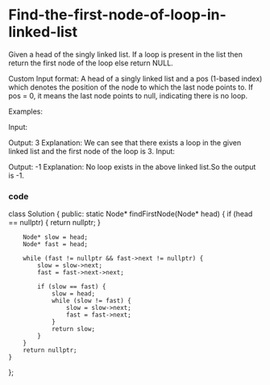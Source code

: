 # Find-the-first-node-of-loop-in-linked-list
Given a head of the singly linked list. If a loop is present in the list then return the first node of the loop else return NULL.

Custom Input format:
A head of a singly linked list and a pos (1-based index) which denotes the position of the node to which the last node points to. If pos = 0, it means the last node points to null, indicating there is no loop.

Examples:

Input:
 
Output: 3
Explanation: We can see that there exists a loop in the given linked list and the first node of the loop is 3.
Input:
 
Output: -1
Explanation: No loop exists in the above linked list.So the output is -1.

### code

class Solution {
public:
    static Node* findFirstNode(Node* head) {
        if (head == nullptr) {
            return nullptr;
        }

        Node* slow = head;
        Node* fast = head;

        while (fast != nullptr && fast->next != nullptr) {
            slow = slow->next;
            fast = fast->next->next;

            if (slow == fast) {
                slow = head;
                while (slow != fast) {
                    slow = slow->next;
                    fast = fast->next;
                }
                return slow;
            }
        }
        return nullptr;
    }
};
